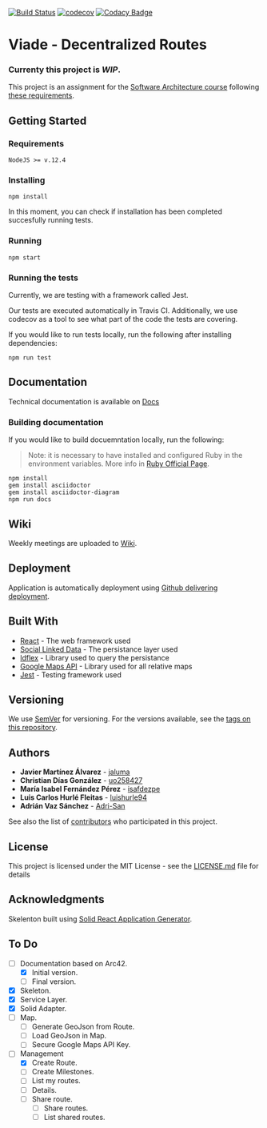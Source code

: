 [![Build Status](https://travis-ci.org/Arquisoft/viade_es5a.svg?branch=master)](https://travis-ci.org/Arquisoft/viade_es5a)
[![codecov](https://codecov.io/gh/Arquisoft/viade_es5a/branch/master/graph/badge.svg)](https://codecov.io/gh/Arquisoft/viade_es5a)
[![Codacy Badge](https://api.codacy.com/project/badge/Grade/d8f6122f4e3e41adb48be3785ae07a48)](https://www.codacy.com/gh/Arquisoft/viade_es5a?utm_source=github.com&amp;utm_medium=referral&amp;utm_content=Arquisoft/viade_es5a&amp;utm_campaign=Badge_Grade)

# Viade - Decentralized Routes
### Currenty this project is ***WIP***.

This project is an assignment for the [Software Architecture course](https://arquisoft.github.io/) following [these requirements](https://labra.solid.community/public/SoftwareArchitecture/AssignmentDescription/).

## Getting Started

### Requirements

```
NodeJS >= v.12.4
```

### Installing

```
npm install
```

In this moment, you can check if installation has been completed succesfully running tests.

### Running
```
npm start
```

### Running the tests

Currently, we are testing with a framework called Jest. 

Our tests are executed automatically in Travis CI. Additionally, we use codecov as a tool to see what part of the code the tests are covering.

If you would like to run tests locally, run the following after installing dependencies:
```
npm run test
```

## Documentation

Technical documentation is available on [Docs](https://arquisoft.github.io/viade_es5a/docs)

### Building documentation

If you would like to build docuemntation locally, run the following:
> Note: it is necessary to have installed and configured Ruby in the environment variables. More info in [Ruby Official Page](https://rubygems.org/pages/download).

```
npm install
gem install asciidoctor
gem install asciidoctor-diagram 
npm run docs
```

## Wiki
Weekly meetings are uploaded to [Wiki](https://github.com/Arquisoft/viade_es5a/wiki).

## Deployment

Application is automatically deployment using [Github delivering deployment](https://arquisoft.github.io/viade_es5a/).

## Built With

* [React](https://reactjs.org/docs/getting-started.html) - The web framework used
* [Social Linked Data](https://github.com/solid) - The persistance layer used
* [ldflex](https://github.com/LDflex) - Library used to query the persistance
* [Google Maps API](https://developers.google.com/maps/documentation) - Library used for all relative maps
* [Jest](https://jestjs.io/) - Testing framework used

## Versioning

We use [SemVer](http://semver.org/) for versioning. For the versions available, see the [tags on this repository](https://github.com/Arquisoft/viade_es5a/tags). 

## Authors

* **Javier Martínez Álvarez** - [jaluma](https://github.com/jaluma)
* **Christian Días González** - [uo258427](https://github.com/uo258427)
* **María Isabel Fernández Pérez** - [isafdezpe](https://github.com/isafdezpe)
* **Luis Carlos Hurlé Fleitas** - [luishurle94](https://github.com/luishurle94)
* **Adrián Vaz Sánchez** - [Adri-San](https://github.com/Adri-San)

See also the list of [contributors](https://github.com/Arquisoft/viade_es5a/contributors) who participated in this project.

## License

This project is licensed under the MIT License - see the [LICENSE.md](LICENSE.md) file for details

## Acknowledgments

Skelenton built using [Solid React Application Generator](https://github.com/inrupt/generator-solid-react).

## To Do
- [ ] Documentation based on Arc42.
  - [x] Initial version.
  - [ ] Final version.
- [x] Skeleton.
- [x] Service Layer.
- [x] Solid Adapter.
- [ ] Map.
  - [ ] Generate GeoJson from Route.
  - [ ] Load GeoJson in Map.
  - [ ] Secure Google Maps API Key.
- [ ] Management
  - [x] Create Route.
  - [ ] Create Milestones.
  - [ ] List my routes.
  - [ ] Details.
  - [ ] Share route.
    - [ ] Share routes.
    - [ ] List shared routes.

